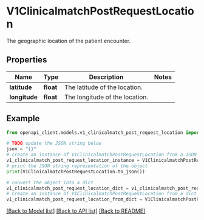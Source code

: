 # V1ClinicalmatchPostRequestLocation

The geographic location of the patient encounter.

## Properties

Name | Type | Description | Notes
------------ | ------------- | ------------- | -------------
**latitude** | **float** | The latitude of the location. | 
**longitude** | **float** | The longitude of the location. | 

## Example

```python
from openapi_client.models.v1_clinicalmatch_post_request_location import V1ClinicalmatchPostRequestLocation

# TODO update the JSON string below
json = "{}"
# create an instance of V1ClinicalmatchPostRequestLocation from a JSON string
v1_clinicalmatch_post_request_location_instance = V1ClinicalmatchPostRequestLocation.from_json(json)
# print the JSON string representation of the object
print(V1ClinicalmatchPostRequestLocation.to_json())

# convert the object into a dict
v1_clinicalmatch_post_request_location_dict = v1_clinicalmatch_post_request_location_instance.to_dict()
# create an instance of V1ClinicalmatchPostRequestLocation from a dict
v1_clinicalmatch_post_request_location_from_dict = V1ClinicalmatchPostRequestLocation.from_dict(v1_clinicalmatch_post_request_location_dict)
```
[[Back to Model list]](../README.md#documentation-for-models) [[Back to API list]](../README.md#documentation-for-api-endpoints) [[Back to README]](../README.md)


